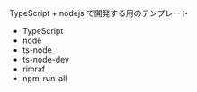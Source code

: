 TypeScript + nodejs で開発する用のテンプレート

- TypeScript
- node
- ts-node
- ts-node-dev
- rimraf
- npm-run-all
